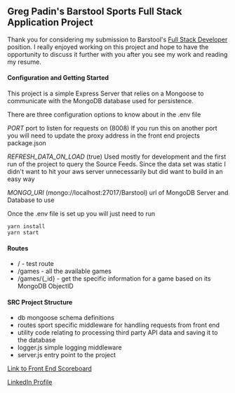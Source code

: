 ## Greg Padin's Barstool Sports Full Stack Application Project

Thank you for considering my submission to Barstool's [Full Stack Developer](https://www.barstoolsports.com/jobs/P_AAAAAADAAAgGURjfvKuElq) position. I really enjoyed working on
this project and hope to have the opportunity to discuss it further with you after you see my work and 
reading my resume.

#### Configuration and Getting Started
This project is a simple Express Server that relies on a Mongoose to communicate with the MongoDB database used for persistence. 

There are three configuration options to know about in the .env file

_PORT_ port to listen for requests on (8008) If you run this on another port you will need to update the
proxy address in the front end projects package.json

_REFRESH_DATA_ON_LOAD_ (true) Used mostly for development and the first run of the project to query the Source Feeds. Since the data set was static I didn't want to hit your aws server unnecessarily but did want to build in an
easy way 

_MONGO_URI_ (mongo://localhost:27017/Barstool) url of MongoDB Server and Database to use

Once the .env file is set up you will just need to run 
```
yarn install
yarn start
```

#### Routes
- / - test route 
- /games - all the available games
- /games/{_id} - get the specific information for a game based on its MongoDB ObjectID


#### SRC Project Structure
- db mongoose schema definitions
- routes
    sport specific middleware for handling requests from front end   
- utility code relating to processing third party API data and saving it to the database   
- logger.js
    simple logging middleware  
- server.js
    entry point to the project

[Link to Front End Scoreboard](https://github.com/FURams09/barstool-fullstack-server)


[LinkedIn Profile](https://www.linkedin.com/in/gregory-padin-7b462412b/)
